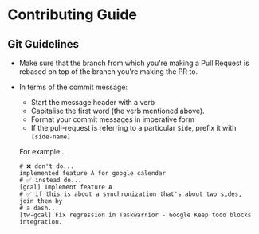 # Contributing Guide

## Git Guidelines

- Make sure that the branch from which you're making a Pull Request is rebased
  on top of the branch you're making the PR to.
- In terms of the commit message:

  - Start the message header with a verb
  - Capitalise the first word (the verb mentioned above).
  - Format your commit messages in imperative form
  - If the pull-request is referring to a particular `Side`, prefix it with
    `[side-name]`

  For example...

  ```gitcommit
  # ❌ don't do...
  implemented feature A for google calendar
  # ✅ instead do...
  [gcal] Implement feature A
  # ✅ if this is about a synchronization that's about two sides, join them by
  # a dash...
  [tw-gcal] Fix regression in Taskwarrior - Google Keep todo blocks integration.
  ```
